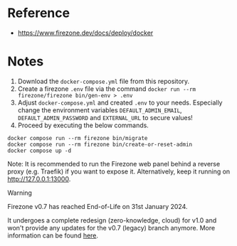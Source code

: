 # Reference

- https://www.firezone.dev/docs/deploy/docker

# Notes

1. Download the `docker-compose.yml` file from this repository.
2. Create a firezone `.env` file via the command `docker run --rm firezone/firezone bin/gen-env > .env`
3. Adjust `docker-compose.yml` and created `.env` to your needs. Especially change the environment variables `DEFAULT_ADMIN_EMAIL`, `DEFAULT_ADMIN_PASSWORD` and `EXTERNAL_URL` to secure values!
4. Proceed by executing the below commands.

````
docker compose run --rm firezone bin/migrate
docker compose run --rm firezone bin/create-or-reset-admin
docker compose up -d
````

Note: It is recommended to run the Firezone web panel behind a reverse proxy (e.g. Traefik) if you want to expose it. Alternatively, keep it running on http://127.0.0.1:13000.

> [!WARNING]
> Firezone v0.7 has reached End-of-Life on 31st January 2024.
>
> It undergoes a complete redesign (zero-knowledge, cloud) for v1.0 and won't provide any updates for the v0.7 (legacy) branch anymore. More information can be found [here](https://www.firezone.dev/blog/firezone-1-0).
